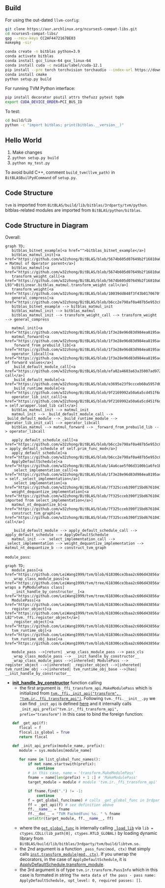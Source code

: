 ## Build
For using the out-dated `llvm-config`:
```sh
git clone https://aur.archlinux.org/ncurses5-compat-libs.git
cd ncurses5-compat-libs/
gpg --recv-keys CC2AF4472167BE03
makepkg -sir
```

```sh
conda create -n bitblas python=3.9
conda activate bitblas
conda install gcc_linux-64 gxx_linux-64
conda install cuda -c nvidia/label/cuda-12.1
pip install --pre torch torchvision torchaudio --index-url https://download.pytorch.org/whl/nightly/cu121
conda install cmake
python setup.py build
```

For running TVM Python interface:
```sh
pip install decorator psutil attrs thefuzz pytest tqdm
export CUDA_DEVICE_ORDER=PCI_BUS_ID
```

To test:
```sh
cd build/lib
python -c "import bitblas; print(bitblas.__version__)"
```

## Hello World
1. Make changes
2. `python setup.py build`
3. `python my_test.py`

To avoid build C++, comment `build_tvm(llvm_path)` in `BitBLASBuilPydCommand` of `setup.py`.

## Code Structure 
`tvm` is imported from `BitBLAS/build/lib/bitblas/3rdparty/tvm/python`.
bitblas-related modules are imported from `BitBLAS/python/bitblas`.

## Code Structure in Diagram
Overall:
```mermaid
graph TD;
   bitblas_bitnet_example[<a href="">bitblas_bitnet_example</a>]
   bitblas_matmul_init[<a href="https://github.com/w32zhong/BitBLAS/blob/5674b605d07649b2f16810a0fb0b5745ab63203f/integration/BitNet/utils_quant.py#L77">BitLinear.bitblas_matmul = Matmul of Operator parent</a>]
   bitblas_matmul[<a href="https://github.com/w32zhong/BitBLAS/blob/5674b605d07649b2f16810a0fb0b5745ab63203f/integration/BitNet/utils_quant.py#L144">BitLinear.bitblas_matmul.forward</a>]
   transform_weight_call[<a href="https://github.com/w32zhong/BitBLAS/blob/5674b605d07649b2f16810a0fb0b5745ab63203f/integration/BitNet/utils_quant.py#L92-L93">BitLinear.bitblas_matmul.transform_weight call</a>]
   transform_weight[<a href="https://github.com/w32zhong/BitBLAS/blob/10039dd848f3f43b0170670f49b83dfe9a7c0a12/python/bitblas/ops/general_matmul.py#L409">BitLinear.bitblas_matmul.transform_weight</a>]
   general_compress[<a href="https://github.com/w32zhong/BitBLAS/blob/b6cc2e798af0a487b5e953c8c6fef309d54beea7/python/bitblas/quantization/utils.py#L54">general_compress</a>]
   bitblas_bitnet_example --> bitblas_matmul_init
   bitblas_matmul_init --> bitblas_matmul
   bitblas_matmul_init --> transform_weight_call --> transform_weight --> general_compress

   matmul_init[<a href="https://github.com/w32zhong/BitBLAS/blob/1f3e28e96d83d984ea8195ac1420cc834c035d18/python/bitblas/ops/general_matmul.py#L209">Matmul.__init__</a>]
   matmul_forward[<a href="https://github.com/w32zhong/BitBLAS/blob/1f3e28e96d83d984ea8195ac1420cc834c035d18/python/bitblas/ops/general_matmul.py#L482">Matmul.forward</a>]
   _forward_from_prebuild_lib[<a href="https://github.com/w32zhong/BitBLAS/blob/1f3e28e96d83d984ea8195ac1420cc834c035d18/python/bitblas/ops/operator.py#L287">Operator._forward_from_prebuild_lib</a>]
   operator_libcall[<a href="https://github.com/w32zhong/BitBLAS/blob/1f3e28e96d83d984ea8195ac1420cc834c035d18/python/bitblas/ops/operator.py#L292">Operator.lib.call of forward values</a>]
   _build_default_module_call[<a href="https://github.com/w32zhong/BitBLAS/blob/efa02a4603a63a35007ad9727d940a7f76097dbb/python/bitblas/ops/general_matmul.py#L251">Matmul._build_default_module call</a>]
   _build_default_module[<a href="https://github.com/w32zhong/BitBLAS/blob/e3695e23f9ccceb60a5957d62632604fa292509e/python/bitblas/ops/general_matmul.py#L353">Matmul._build_default_module</a>]
   _build_runtime_module[<a href="https://github.com/w32zhong/BitBLAS/blob/9f2169992a50a6a5cd451f6d9cbc7439debaf0ab/python/bitblas/ops/operator.py#L73">Operator._build_runtime_module</a>]
   operator_lib_init_call[<a href="https://github.com/w32zhong/BitBLAS/blob/9f2169992a50a6a5cd451f6d9cbc7439debaf0ab/python/bitblas/ops/operator.py#L139">Operator.lib = self.wrapper.load_lib call</a>]
   bitblas_matmul_init --> matmul_init
   matmul_init --> _build_default_module_call --> _build_default_module --> _build_runtime_module --> operator_lib_init_call --> operator_libcall
   bitblas_matmul --> matmul_forward --> _forward_from_prebuild_lib --> operator_libcall

   apply_default_schedule_call[<a href="https://github.com/w32zhong/BitBLAS/blob/b6cc2e798af0a487b5e953c8c6fef309d54beea7/python/bitblas/ops/general_matmul.py#L355">Matmul.optimized_func = apply_default_schedule of self.prim_func_mod</a>]
   apply_default_schedule[<a href="https://github.com/w32zhong/BitBLAS/blob/b6cc2e798af0a487b5e953c8c6fef309d54beea7/python/bitblas/ops/operator.py#L147">Operator.apply_default_schedule</a>]
   ApplyDefaultSchedule[<a href="https://github.com/w32zhong/BitBLAS/blob/14a6cae5f06d3100b1a6fe1bbadbee96fe4cccaf/python/bitblas/base/transform.py#L37">ApplyDefaultSchedule</a>]
   _select_implementation_call[<a href="https://github.com/w32zhong/BitBLAS/blob/1f3e28e96d83d984ea8195ac1420cc834c035d18/python/bitblas/ops/general_matmul.py#L209">Operator.prim_func_mod = self._select_implementation</a>]
   _select_implementation[<a href="https://github.com/w32zhong/BitBLAS/blob/7f325cceb390f15bd676104143f09b9755c19596/python/bitblas/ops/general_matmul.py#L364">‎Matmul._select_implementation</a>]
   weight_dequantize_implementation[<a href="https://github.com/w32zhong/BitBLAS/blob/7f325cceb390f15bd676104143f09b9755c19596/python/bitblas/ops/impl/matmul_dequantize_impl.py#L559">weight_dequantize_implementation imported from select_implementation</a>]
   matmul_nt_dequantize_b[<a href="https://github.com/w32zhong/BitBLAS/blob/7f325cceb390f15bd676104143f09b9755c19596/python/bitblas/ops/impl/matmul_dequantize_impl.py#L19">matmul_nt_dequantize_b</a>]
   construct_tvm_graph[<a href="https://github.com/w32zhong/BitBLAS/blob/7f325cceb390f15bd676104143f09b9755c19596/python/bitblas/ops/impl/matmul_dequantize_impl.py#L131">te.compute call</a>]

   _build_default_module --> apply_default_schedule_call --> apply_default_schedule --> ApplyDefaultSchedule
   matmul_init --> _select_implementation_call --> _select_implementation --> weight_dequantize_implementation --> matmul_nt_dequantize_b --> construct_tvm_graph
```

`module_pass`:
```mermaid
graph TD;
   module_pass[<a href="https://github.com/LeiWang1999/tvm/blob/618306ce3baa2c606d43856afbe6655e4e67b2c8/python/tvm/ir/transform.py#L325">module_pass</a>]
   _wrap_class_module_pass[<a href="https://github.com/LeiWang1999/tvm/tree/618306ce3baa2c606d43856afbe6655e4e67b2c8/python/tvm/ir/transform.py#L293">_wrap_class_module_pass</a> wraps a PyModulePass class]
   __init_handle_by_constructor__[<a href="https://github.com/LeiWang1999/tvm/tree/618306ce3baa2c606d43856afbe6655e4e67b2c8/python/tvm/ir/transform.py#L309">__init_handle_by_constructor__</a>]
   ModulePass[<a href="https://github.com/LeiWang1999/tvm/blob/618306ce3baa2c606d43856afbe6655e4e67b2c8/python/tvm/ir/transform.py#L242">ModulePass</a>]
   register_object[<a href="https://github.com/LeiWang1999/tvm/blob/618306ce3baa2c606d43856afbe6655e4e67b2c8/python/tvm/_ffi/registry.py#L41-L82">tvm._ffi.register_object</a>]
   _register_object[<a href="https://github.com/LeiWang1999/tvm/blob/618306ce3baa2c606d43856afbe6655e4e67b2c8/python/tvm/_ffi/_ctypes/object.py#L42">_register_object</a>]
   tvm_runtime_obj[<a href="https://github.com/LeiWang1999/tvm/blob/618306ce3baa2c606d43856afbe6655e4e67b2c8/python/tvm/runtime/object.py#L49">tvm.runtime.Object</a>]
   tvm_runtime_obj_base[<a href="https://github.com/LeiWang1999/tvm/blob/618306ce3baa2c606d43856afbe6655e4e67b2c8/python/tvm/_ffi/_ctypes/object.py#L111">tvm_runtime_obj_base</a>]
    
   module_pass -->|return| _wrap_class_module_pass --> pass_cls
   _wrap_class_module_pass --> __init_handle_by_constructor__
   _wrap_class_module_pass -->|inhereted| ModulePass --> register_object -->|inhereted| _register_object -->|inhereted| tvm_runtime_obj -->|inhereted| tvm_runtime_obj_base -->|has| __init_handle_by_constructor__
```

* [__init_handle_by_constructor__](https://github.com/LeiWang1999/tvm/tree/618306ce3baa2c606d43856afbe6655e4e67b2c8/python/tvm/ir/transform.py#L309) function calling
    * the first argument is `_ffi_transform_api.MakeModulePass` which is initialized from [`tvm._ffi._init_api("transform", "tvm.ir._ffi_transform_api")`](https://github.com/LeiWang1999/tvm/tree/618306ce3baa2c606d43856afbe6655e4e67b2c8/python/tvm/ir/_ffi_transform_api.py). Following `tvm._ffi.__init__.py` we can find `_init_api` is defined [here](https://github.com/LeiWang1999/tvm/tree/618306ce3baa2c606d43856afbe6655e4e67b2c8/python/tvm/_ffi/registry.py#L299) and it internally calls `_init_api_prefix("tvm.ir._ffi_transform_api", prefix="transform")` in this case to bind the foreign function:
    ```py
    def _get_api(f):
       flocal = f
       flocal.is_global = True
       return flocal
    
    def _init_api_prefix(module_name, prefix):
       module = sys.modules[module_name]
   
       for name in list_global_func_names():
           if not name.startswith(prefix):
               continue
           # in this case, name = 'transform.MakeModulePass'   
           fname = name[len(prefix) + 1 :] # 'MakeModulePass'
           target_module = module # module 'tvm.ir._ffi_transform_api'
   
           if fname.find(".") != -1:
               continue
           f = get_global_func(name) # calls _get_global_func in 3rdparty/tvm/python/tvm/_ffi/_ctypes/packed_func.py
           ff = _get_api(f) # see definition above
           ff.__name__ = fname
           ff.__doc__ = "TVM PackedFunc %s. " % fname
           setattr(target_module, ff.__name__, ff)
    ```
    * where the [`get_global_func`](https://github.com/LeiWang1999/tvm/tree/618306ce3baa2c606d43856afbe6655e4e67b2c8/python/tvm/_ffi/_ctypes/packed_func.py:L286) is internally calling [`_load_lib`](https://github.com/LeiWang1999/tvm/tree/618306ce3baa2c606d43856afbe6655e4e67b2c8/python/tvm/_ffi/base.py:L63) via `lib = ctypes.CDLL(lib_path[0], ctypes.RTLD_GLOBAL)` by loading dynamic library from `BitBLAS/build/lib/bitblas/3rdparty/tvm/build/libtvm.so`.
    * the 2nd argument is a function `_pass_func(mod, ctx)` that simply calls [`inst.transform_module(mod, ctx)`](https://github.com/LeiWang1999/tvm/tree/618306ce3baa2c606d43856afbe6655e4e67b2c8/python/tvm/ir/transform.py#L306). If you unwrap the decorators, in the case of `ApplyDefaultSchedule`, it is [ApplyDefaultSchedule.transform_module](https://github.com/w32zhong/BitBLAS/blob/main/python/bitblas/base/transform.py#L50).
    * the 3rd argument is of type `tvm.ir.transform.PassInfo` which in this case is formated in string `The meta data of the pass - pass name: ApplyDefaultSchedule, opt_level: 0, required passes: []`.
